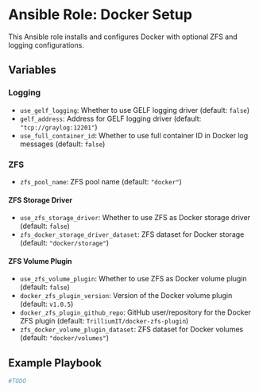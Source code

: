 # Ansible Role: Docker Setup

This Ansible role installs and configures Docker with optional ZFS and logging configurations.

## Variables

### Logging

- `use_gelf_logging`: Whether to use GELF logging driver (default: `false`)
- `gelf_address`: Address for GELF logging driver (default: `"tcp://graylog:12201"`)
- `use_full_container_id`: Whether to use full container ID in Docker log messages (default: `false`)

### ZFS

- `zfs_pool_name`: ZFS pool name (default: `"docker"`)

#### ZFS Storage Driver

- `use_zfs_storage_driver`: Whether to use ZFS as Docker storage driver (default: `false`)
- `zfs_docker_storage_driver_dataset`: ZFS dataset for Docker storage (default: `"docker/storage"`)

#### ZFS Volume Plugin

- `use_zfs_volume_plugin`: Whether to use ZFS as Docker volume plugin (default: `false`)
- `docker_zfs_plugin_version`: Version of the Docker volume plugin (default: `v1.0.5`)
- `docker_zfs_plugin_github_repo`: GitHub user/repository for the Docker ZFS plugin (default: `TrilliumIT/docker-zfs-plugin`)
- `zfs_docker_volume_plugin_dataset`: ZFS dataset for Docker volumes (default: `"docker/volumes"`)

## Example Playbook

```yaml
#TODO
```
